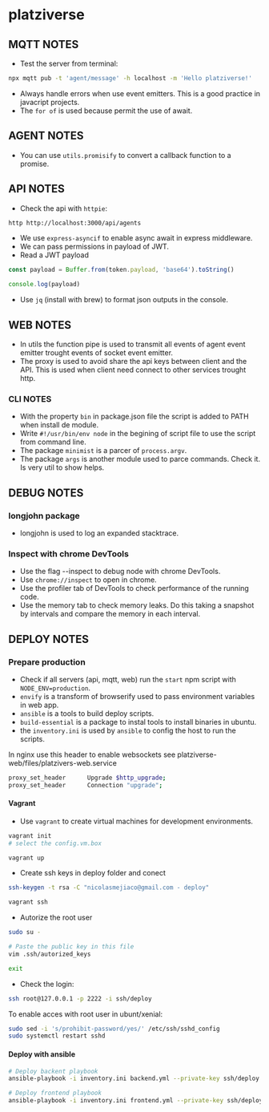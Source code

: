 # platziverse

## MQTT NOTES
- Test the server from terminal:

```sh
npx mqtt pub -t 'agent/message' -h localhost -m 'Hello platziverse!'
```

- Always handle errors when use event emitters. This is a good practice in javacript projects.
- The `for of` is used because permit the use of await.


## AGENT NOTES
- You can use `utils.promisify` to convert a callback function to a promise.


## API NOTES
- Check the api with `httpie`:

``` sh
http http://localhost:3000/api/agents
```

- We use `express-asyncif` to enable async await in express middleware.
- We can pass permissions in payload of JWT.
- Read a JWT payload

``` js
const payload = Buffer.from(token.payload, 'base64').toString()

console.log(payload)
```

- Use `jq` (install with brew) to format json outputs in the console.


## WEB NOTES
- In utils the function pipe is used to transmit all events of agent event emitter trought events of socket event emitter.
- The proxy is used to avoid share the api keys between client and the API. This is used when client need connect to other services trought http.


### CLI NOTES
- With the property `bin` in package.json file the script is added to PATH when install de module.
- Write `#!/usr/bin/env node` in the begining of script file to use the script from command line.
- The package `minimist` is a parcer of `process.argv`.
- The package `args` is another module used to parce commands. Check it. Is very util to show helps.


## DEBUG NOTES

### longjohn package
- longjohn is used to log an expanded stacktrace.

### Inspect with chrome DevTools
- Use the flag --inspect to debug node with chrome DevTools.
- Use `chrome://inspect` to open in chrome.
- Use the profiler tab of DevTools to check performance of the running code.
- Use the memory tab to check memory leaks. Do this taking a snapshot by intervals and compare the memory in each interval.

## DEPLOY NOTES

### Prepare production
- Check if all servers (api, mqtt, web) run the `start` npm script with `NODE_ENV=production`.
- `envify` is a transform of browserify used to pass environment variables in web app.
- `ansible` is a tools to build deploy scripts.
- `build-essential` is a package to instal tools to install binaries in ubuntu.
- the `inventory.ini` is used by `ansible` to config the host to run the scripts.

In nginx use this header to enable websockets see platziverse-web/files/platzivers-web.service

``` sh
proxy_set_header      Upgrade $http_upgrade;
proxy_set_header      Connection "upgrade";
```

#### Vagrant
- Use `vagrant` to create virtual machines for development environments.

``` sh
vagrant init
# select the config.vm.box

vagrant up
```

- Create ssh keys in deploy folder and conect

``` sh
ssh-keygen -t rsa -C "nicolasmejiaco@gmail.com - deploy"

vagrant ssh
```

- Autorize the root user
``` sh
sudo su -

# Paste the public key in this file
vim .ssh/autorized_keys

exit
```

- Check the login:

``` sh
ssh root@127.0.0.1 -p 2222 -i ssh/deploy
```

To enable acces with root user in ubunt/xenial:

```sh
sudo sed -i 's/prohibit-password/yes/' /etc/ssh/sshd_config
sudo systemctl restart sshd
```

#### Deploy with ansible
``` sh
# Deploy backent playbook
ansible-playbook -i inventory.ini backend.yml --private-key ssh/deploy

# Deploy frontend playbook
ansible-playbook -i inventory.ini frontend.yml --private-key ssh/deploy
```

